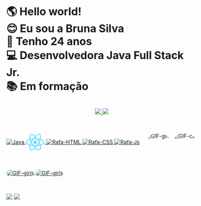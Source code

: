 <div align="left">
<h1>🌎 Hello world! <br>
😊 Eu sou a Bruna Silva <br>
🎈 Tenho 24 anos <br>
💻 Desenvolvedora Java Full Stack Jr. <br>
📚 Em formação <br> </h1>
</div>

##

<div align="center">
  <a href="https://github.com/brunalsilva">
  <img height="140em" src="https://github-readme-stats.vercel.app/api?username=brunalsilva&show_icons=true&theme=aura_dark&include_all_commits=true&count_private=true"/>
  <img height="140em" src="https://github-readme-stats.vercel.app/api/top-langs/?username=brunalsilva&layout=compact&langs_count=7&theme=aura_dark"/>
</div>
 
  ## 
  
  <div style="display: inline_block"><br>
  <img align="center" alt="Java" height="50" width="50" <img src="https://cdn.jsdelivr.net/gh/devicons/devicon/icons/java/java-plain.svg" />
  <img align="center" alt="Rafa-React" height="50" width="50" src="https://raw.githubusercontent.com/devicons/devicon/master/icons/react/react-original.svg">
  <img align="center" alt="Rafa-HTML" height="50" width="50" <img src="https://cdn.jsdelivr.net/gh/devicons/devicon/icons/html5/html5-plain.svg" />
  <img align="center" alt="Rafa-CSS" height="50" width="50" <img src="https://cdn.jsdelivr.net/gh/devicons/devicon/icons/css3/css3-plain.svg" />
  <img align="center" alt="Rafa-Js" height="50" width="50" <img src="https://cdn.jsdelivr.net/gh/devicons/devicon/icons/javascript/javascript-plain.svg" />
  <img align="right" alt="GIF-cat" height="220" style="border-radius:50px;" src="https://user-images.githubusercontent.com/90981638/141019576-5c0b69c1-1ea7-4019-805a-f5028f0a304b.gif">
    <img align="right" alt="GIF-girls" height="220" style="border-radius:50px;" src="https://user-images.githubusercontent.com/90981638/141024396-ccd21537-583d-44b9-a554-284eb37d63df.gif">
    </dif>
  
   ##
  
<div style="display: inline_block"><br>
  <img align="center" alt="GIF-girls" height="110" style="border-radius:50px;" src="https://user-images.githubusercontent.com/90981638/141023056-45ba58ad-3977-4168-9b0f-d38ec1734b96.gif">
  <img align="center" alt="GIF-girls" height="110" style="border-radius:50px;" src="https://user-images.githubusercontent.com/90981638/141023418-dcc1c7ef-0166-4771-9c19-58cd48c7146c.gif">
  </dif>
  
 ##
  <br>
  <div> 
    <a href="https://www.linkedin.com/in/bruna-silva-671402224/" target="_blank"><img src="https://img.shields.io/badge/-LinkedIn-%230077B5?style=for-the-badge&logo=linkedin&logoColor=white" target="_blank"></a> 
  <a href = "mailto:beyss21@gmail.com"><img src="https://img.shields.io/badge/-Gmail-%23333?style=for-the-badge&logo=gmail&logoColor=white" target="_blank"></a>
 </div>
  

<!--
**brunalsilva/brunalsilva** is a ✨ _special_ ✨ repository because its `README.md` (this file) appears on your GitHub profile.


